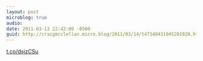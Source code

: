 ```yaml
---
layout: post
microblog: true
audio: 
date: 2011-03-13 22:42:09 -0500
guid: http://craigmcclellan.micro.blog/2011/03/14/t47140431045201920.html
---
```

[t.co/dsjzCSu](http://t.co/dsjzCSu)
